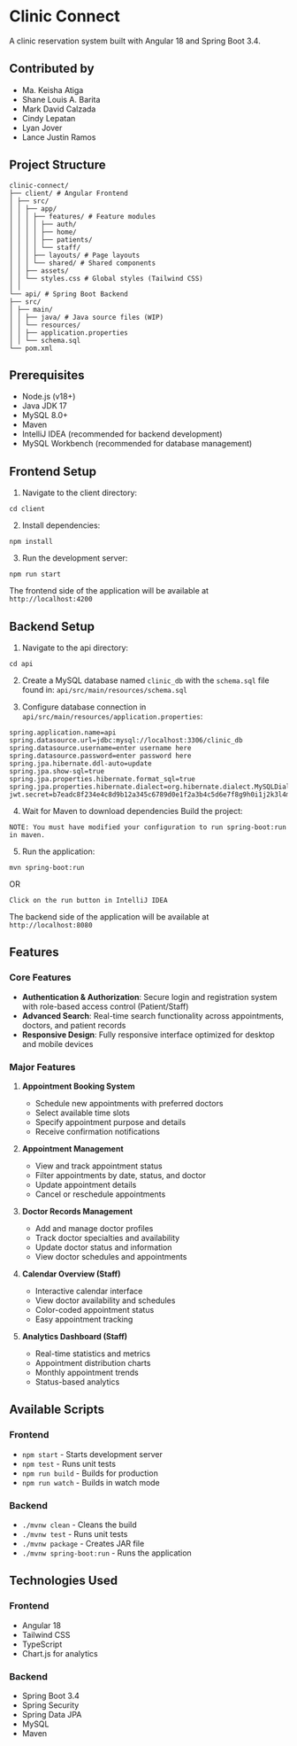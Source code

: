 # Clinic Connect

A clinic reservation system built with Angular 18 and Spring Boot 3.4.

## Contributed by
- Ma. Keisha Atiga
- Shane Louis A. Barita
- Mark David Calzada
- Cindy Lepatan
- Lyan Jover
- Lance Justin Ramos

## Project Structure
```
clinic-connect/
├── client/ # Angular Frontend
│ ├── src/
│ │ ├── app/
│ │ │ ├── features/ # Feature modules
│ │ │ │ ├── auth/
│ │ │ │ ├── home/
│ │ │ │ ├── patients/
│ │ │ │ └── staff/
│ │ │ ├── layouts/ # Page layouts
│ │ │ └── shared/ # Shared components
│ │ ├── assets/
│ │ └── styles.css # Global styles (Tailwind CSS)
│ │
└── api/ # Spring Boot Backend
├── src/
│ ├── main/
│ │ ├── java/ # Java source files (WIP)
│ │ └── resources/
│ │ ├── application.properties
│ │ └── schema.sql
└── pom.xml

```

## Prerequisites

- Node.js (v18+)
- Java JDK 17
- MySQL 8.0+
- Maven
- IntelliJ IDEA (recommended for backend development)
- MySQL Workbench (recommended for database management)

## Frontend Setup

1. Navigate to the client directory:

```
cd client   
```

2. Install dependencies:

```
npm install
```

3. Run the development server:

```
npm run start
```

The frontend side of the application will be available at `http://localhost:4200`


## Backend Setup

1. Navigate to the api directory:

```
cd api
``` 

2. Create a MySQL database named `clinic_db` with the `schema.sql` file found in: `api/src/main/resources/schema.sql`

3. Configure database connection in `api/src/main/resources/application.properties`:
```
spring.application.name=api
spring.datasource.url=jdbc:mysql://localhost:3306/clinic_db
spring.datasource.username=enter username here
spring.datasource.password=enter password here
spring.jpa.hibernate.ddl-auto=update
spring.jpa.show-sql=true
spring.jpa.properties.hibernate.format_sql=true
spring.jpa.properties.hibernate.dialect=org.hibernate.dialect.MySQLDialect
jwt.secret=b7eadc8f234e4c8d9b12a345c6789d0e1f2a3b4c5d6e7f8g9h0i1j2k3l4m5n6
```

4. Wait for Maven to download dependencies Build the project:

```
NOTE: You must have modified your configuration to run spring-boot:run in maven.
```

5. Run the application:

```
mvn spring-boot:run
```

OR

```
Click on the run button in IntelliJ IDEA
```

The backend side of the application will be available at `http://localhost:8080`  

## Features

### Core Features
- **Authentication & Authorization**: Secure login and registration system with role-based access control (Patient/Staff)
- **Advanced Search**: Real-time search functionality across appointments, doctors, and patient records
- **Responsive Design**: Fully responsive interface optimized for desktop and mobile devices

### Major Features

1. **Appointment Booking System**
   - Schedule new appointments with preferred doctors
   - Select available time slots
   - Specify appointment purpose and details
   - Receive confirmation notifications

2. **Appointment Management**
   - View and track appointment status
   - Filter appointments by date, status, and doctor
   - Update appointment details
   - Cancel or reschedule appointments

3. **Doctor Records Management**
   - Add and manage doctor profiles
   - Track doctor specialties and availability
   - Update doctor status and information
   - View doctor schedules and appointments

4. **Calendar Overview (Staff)**
   - Interactive calendar interface
   - View doctor availability and schedules
   - Color-coded appointment status
   - Easy appointment tracking

5. **Analytics Dashboard (Staff)**
   - Real-time statistics and metrics
   - Appointment distribution charts
   - Monthly appointment trends
   - Status-based analytics


## Available Scripts

### Frontend
- `npm start` - Starts development server
- `npm test` - Runs unit tests
- `npm run build` - Builds for production
- `npm run watch` - Builds in watch mode

### Backend
- `./mvnw clean` - Cleans the build
- `./mvnw test` - Runs unit tests
- `./mvnw package` - Creates JAR file
- `./mvnw spring-boot:run` - Runs the application

## Technologies Used

### Frontend
- Angular 18
- Tailwind CSS
- TypeScript
- Chart.js for analytics

### Backend
- Spring Boot 3.4
- Spring Security
- Spring Data JPA
- MySQL
- Maven
